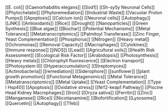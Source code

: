 [[E. coli]]
[[Caenorhabditis elegans]]
[[Sod1]]
[[Sh-sy5y Neuronal Cells]]
[[Phytochelatin]]
[[Phytoremediation]]
[[Industrial Waste]]
[[Vacuolar Proton Pumps]]
[[Apoptosis]]
[[Calcium ion]]
[[Neuronal cells]]
[[Autophagy]]
[[JNK]]
[[Antioxidants]]
[[Rice]]
[[Drought]]
[[Nanoparticles]]
[[Green Synthesis]]
[[Blue algae]]
[[Biochar]]
[[Potential Mechanisms]]
[[Metal Tolerance]]
[[Metatranscriptomics]]
[[Palmitoyl Transferase]]
[[Zinc Finger, Yeast Complementation]]
[[Phosphorus]]
[[Nitrogen]]
[[Heavy metal]]
[[Ochromonas]]
[[Removal Capacity]]
[[Macrophages]]
[[Cytokines]]
[[Immune response]]
[[iNOS]]
[[Lead]]
[[Agricultural soils]]
[[Health Risk Assessment]]
[[Ecological Risk Factor]]
[[Arabidopsis]]
[[Photosynthesis]]
[[Heavy metals]]
[[Chlorophyll fluorescence]]
[[Electron transport]]
[[Photosystem II]]
[[Hyperaccumulation]]
[[Streptomyces]]
[[Actinobacteria]]
[[remediation]]
[[Siderophore]]
[[sunflower]]
[[plant growth promotion]]
[[Functional Metagenomics]]
[[Metal Tolerance]]
[[Metatranscriptomics]]
[[Metal Uptake]]
[[Yeast Complementation]]
[[Type I Hsp40]]
[[Apoptosis]]
[[Oxidative stress]]
[[Nrf2-keap1 Pathway]]
[[Piscine Head Kidney Macrophages]]
[[Iron]]
[[Oryza sativa]]
[[Ferritin]]
[[Zinc]]
[[Manganese]]
[[Rice]]
[[Nicotianamine]]
[[Biofortification]]
[[Lysosome]]
[[Quercetin]]
[[Autophagy]]
[[Tfeb]]
